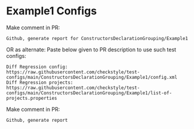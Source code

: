 # Example1 Configs
Make comment in PR:
```
Github, generate report for ConstructorsDeclarationGrouping/Example1
```
OR as alternate:
Paste below given to PR description to use such test configs:
```
Diff Regression config: https://raw.githubusercontent.com/checkstyle/test-configs/main/ConstructorsDeclarationGrouping/Example1/config.xml
Diff Regression projects: https://raw.githubusercontent.com/checkstyle/test-configs/main/ConstructorsDeclarationGrouping/Example1/list-of-projects.properties
```
Make comment in PR:
```
Github, generate report
```
